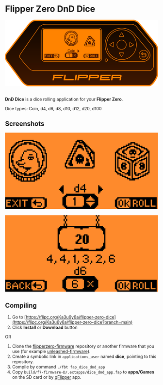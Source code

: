 # Flipper Zero DnD Dice

<div style="text-align:center"><img src=".flipcorg/banner.png"/></div>
<br />

**DnD Dice** is a dice rolling application for your **Flipper Zero**.

Dice types: Coin, d4, d6, d8, d10, d12, d20, d100

## Screenshots

<div style="text-align:center"><img src=".flipcorg/gallery/main-screen.png"/></div>
 <br />
<div style="text-align:center"><img src=".flipcorg/gallery/roll-screen.png"/></div>

## Compiling

1. Go to [https://flipc.org/Ka3u6y6a/flipper-zero-dice](https://flipc.org/Ka3u6y6a/flipper-zero-dice?branch=main)
2. Click **Install** or **Download** button

OR

1. Clone the [flipperzero-firmware](https://github.com/flipperdevices/flipperzero-firmware) repository or another firmware that you use (for example [unleashed-firmware](https://github.com/DarkFlippers/unleashed-firmware)).
2. Create a symbolic link in `applications_user` named **dice**, pointing to this repository.
3. Compile by command `./fbt fap_dice_dnd_app`
4. Copy `build/f7-firmware-D/.extapps/dice_dnd_app.fap` to **apps/Games** on the SD card or by [qFlipper](https://flipperzero.one/update) app.
